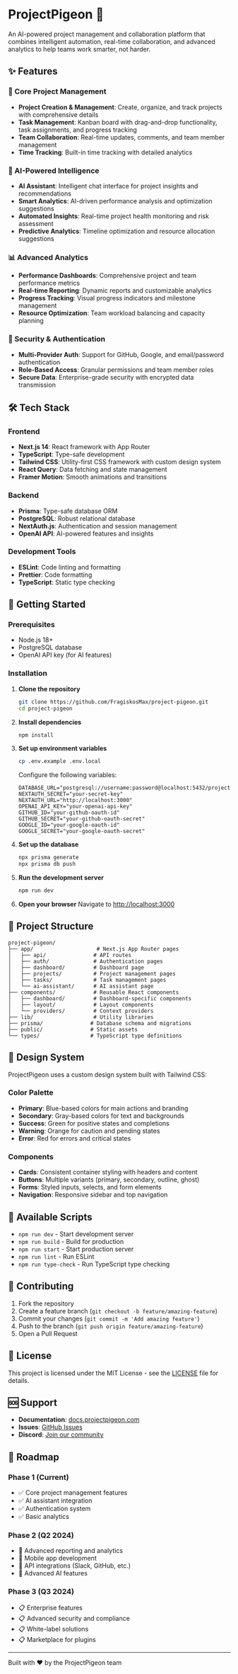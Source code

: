 # ProjectPigeon 🚀

An AI-powered project management and collaboration platform that combines intelligent automation, real-time collaboration, and advanced analytics to help teams work smarter, not harder.

## ✨ Features

### 🎯 Core Project Management
- **Project Creation & Management**: Create, organize, and track projects with comprehensive details
- **Task Management**: Kanban board with drag-and-drop functionality, task assignments, and progress tracking
- **Team Collaboration**: Real-time updates, comments, and team member management
- **Time Tracking**: Built-in time tracking with detailed analytics

### 🤖 AI-Powered Intelligence
- **AI Assistant**: Intelligent chat interface for project insights and recommendations
- **Smart Analytics**: AI-driven performance analysis and optimization suggestions
- **Automated Insights**: Real-time project health monitoring and risk assessment
- **Predictive Analytics**: Timeline optimization and resource allocation suggestions

### 📊 Advanced Analytics
- **Performance Dashboards**: Comprehensive project and team performance metrics
- **Real-time Reporting**: Dynamic reports and customizable analytics
- **Progress Tracking**: Visual progress indicators and milestone management
- **Resource Optimization**: Team workload balancing and capacity planning

### 🔐 Security & Authentication
- **Multi-Provider Auth**: Support for GitHub, Google, and email/password authentication
- **Role-Based Access**: Granular permissions and team member roles
- **Secure Data**: Enterprise-grade security with encrypted data transmission

## 🛠 Tech Stack

### Frontend
- **Next.js 14**: React framework with App Router
- **TypeScript**: Type-safe development
- **Tailwind CSS**: Utility-first CSS framework with custom design system
- **React Query**: Data fetching and state management
- **Framer Motion**: Smooth animations and transitions

### Backend
- **Prisma**: Type-safe database ORM
- **PostgreSQL**: Robust relational database
- **NextAuth.js**: Authentication and session management
- **OpenAI API**: AI-powered features and insights

### Development Tools
- **ESLint**: Code linting and formatting
- **Prettier**: Code formatting
- **TypeScript**: Static type checking

## 🚀 Getting Started

### Prerequisites
- Node.js 18+ 
- PostgreSQL database
- OpenAI API key (for AI features)

### Installation

1. **Clone the repository**
   ```bash
   git clone https://github.com/FragiskosMax/project-pigeon.git
   cd project-pigeon
   ```

2. **Install dependencies**
   ```bash
   npm install
   ```

3. **Set up environment variables**
   ```bash
   cp .env.example .env.local
   ```
   
   Configure the following variables:
   ```env
   DATABASE_URL="postgresql://username:password@localhost:5432/project_pigeon"
   NEXTAUTH_SECRET="your-secret-key"
   NEXTAUTH_URL="http://localhost:3000"
   OPENAI_API_KEY="your-openai-api-key"
   GITHUB_ID="your-github-oauth-id"
   GITHUB_SECRET="your-github-oauth-secret"
   GOOGLE_ID="your-google-oauth-id"
   GOOGLE_SECRET="your-google-oauth-secret"
   ```

4. **Set up the database**
   ```bash
   npx prisma generate
   npx prisma db push
   ```

5. **Run the development server**
   ```bash
   npm run dev
   ```

6. **Open your browser**
   Navigate to [http://localhost:3000](http://localhost:3000)

## 📁 Project Structure

```
project-pigeon/
├── app/                    # Next.js App Router pages
│   ├── api/               # API routes
│   ├── auth/              # Authentication pages
│   ├── dashboard/         # Dashboard page
│   ├── projects/          # Project management pages
│   ├── tasks/             # Task management pages
│   └── ai-assistant/      # AI assistant page
├── components/            # Reusable React components
│   ├── dashboard/         # Dashboard-specific components
│   ├── layout/            # Layout components
│   └── providers/         # Context providers
├── lib/                   # Utility libraries
├── prisma/               # Database schema and migrations
├── public/               # Static assets
└── types/                # TypeScript type definitions
```

## 🎨 Design System

ProjectPigeon uses a custom design system built with Tailwind CSS:

### Color Palette
- **Primary**: Blue-based colors for main actions and branding
- **Secondary**: Gray-based colors for text and backgrounds
- **Success**: Green for positive states and completions
- **Warning**: Orange for caution and pending states
- **Error**: Red for errors and critical states

### Components
- **Cards**: Consistent container styling with headers and content
- **Buttons**: Multiple variants (primary, secondary, outline, ghost)
- **Forms**: Styled inputs, selects, and form elements
- **Navigation**: Responsive sidebar and top navigation

## 🔧 Available Scripts

- `npm run dev` - Start development server
- `npm run build` - Build for production
- `npm run start` - Start production server
- `npm run lint` - Run ESLint
- `npm run type-check` - Run TypeScript type checking

## 🤝 Contributing

1. Fork the repository
2. Create a feature branch (`git checkout -b feature/amazing-feature`)
3. Commit your changes (`git commit -m 'Add amazing feature'`)
4. Push to the branch (`git push origin feature/amazing-feature`)
5. Open a Pull Request

## 📝 License

This project is licensed under the MIT License - see the [LICENSE](LICENSE) file for details.

## 🆘 Support

- **Documentation**: [docs.projectpigeon.com](https://docs.projectpigeon.com)
- **Issues**: [GitHub Issues](https://github.com/your-username/project-pigeon/issues)
- **Discord**: [Join our community](https://discord.gg/projectpigeon)

## 🚀 Roadmap

### Phase 1 (Current)
- ✅ Core project management features
- ✅ AI assistant integration
- ✅ Authentication system
- ✅ Basic analytics

### Phase 2 (Q2 2024)
- 🔄 Advanced reporting and analytics
- 🔄 Mobile app development
- 🔄 API integrations (Slack, GitHub, etc.)
- 🔄 Advanced AI features

### Phase 3 (Q3 2024)
- 📋 Enterprise features
- 📋 Advanced security and compliance
- 📋 White-label solutions
- 📋 Marketplace for plugins

---

Built with ❤️ by the ProjectPigeon team 
